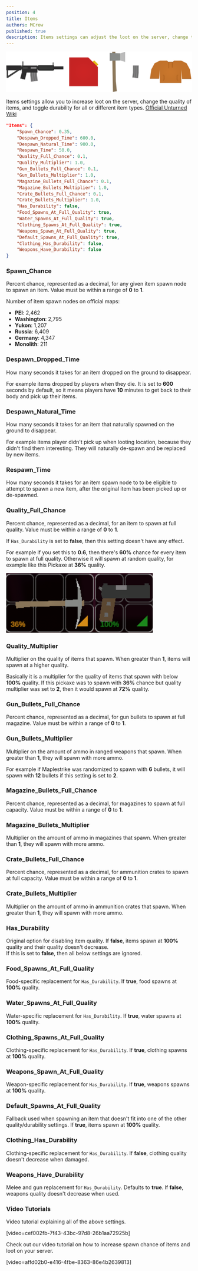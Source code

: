 ```yaml
---
position: 4
title: Items
authors: MCrow
published: true
description: Items settings can adjust the loot on the server, change the quality of items, and toggle durability for all or different item types.
---
```


![items](assets/items.png)

Items settings allow you to increase loot on the server, change the quality of items, and toggle durability for all or different item types.
[Official Unturned Wiki](https://unturned.wiki.gg/wiki/Gameplay_config#Items)

```json
"Items": {
    "Spawn_Chance": 0.35,
    "Despawn_Dropped_Time": 600.0,
    "Despawn_Natural_Time": 900.0,
    "Respawn_Time": 50.0,
    "Quality_Full_Chance": 0.1,
    "Quality_Multiplier": 1.0,
    "Gun_Bullets_Full_Chance": 0.1,
    "Gun_Bullets_Multiplier": 1.0,
    "Magazine_Bullets_Full_Chance": 0.1,
    "Magazine_Bullets_Multiplier": 1.0,
    "Crate_Bullets_Full_Chance": 0.1,
    "Crate_Bullets_Multiplier": 1.0,
    "Has_Durability": false,
    "Food_Spawns_At_Full_Quality": true,
    "Water_Spawns_At_Full_Quality": true,
    "Clothing_Spawns_At_Full_Quality": true,
    "Weapons_Spawn_At_Full_Quality": true,
    "Default_Spawns_At_Full_Quality": true,
    "Clothing_Has_Durability": false,
    "Weapons_Have_Durability": false
}
```

### Spawn_Chance
Percent chance, represented as a decimal, for any given item spawn node to spawn an item. Value must be within a range of **0** to **1**.

Number of item spawn nodes on official maps:
- **PEI**: 2,462
- **Washington**: 2,795
- **Yukon**: 1,207
- **Russia**: 6,409
- **Germany**: 4,347
- **Monolith**: 211

### Despawn_Dropped_Time
How many seconds it takes for an item dropped on the ground to disappear.  

For example items dropped by players when they die. It is set to **600** seconds by default, so it means players have **10** minutes to get back to their body and pick up their items.

### Despawn_Natural_Time
How many seconds it takes for an item that naturally spawned on the ground to disappear.  

For example items player didn't pick up when looting location, because they didn't find them interesting. They will naturally de-spawn and be replaced by new items.

### Respawn_Time
How many seconds it takes for an item spawn node to to be eligible to attempt to spawn a new item, after the original item has been picked up or de-spawned. 

### Quality_Full_Chance
Percent chance, represented as a decimal, for an item to spawn at full quality. Value must be within a range of **0** to **1**.

If `Has_Durability` is set to **false**, then this setting doesn't have any effect.

For example if you set this to **0.6**, then there's **60%** chance for every item to spawn at full quality. Otherwise it will spawn at random quality, for example like this Pickaxe at **36%** quality.

![items quality](assets/items_quality.png)

### Quality_Multiplier
Multiplier on the quality of items that spawn. When greater than **1**, items will spawn at a higher quality. 

Basically it is a multiplier for the quality of items that spawn with below **100%** quality. If this pickaxe was to spawn with **36%** chance but quality multiplier was set to **2**, then it would spawn at **72%** quality.

### Gun_Bullets_Full_Chance
Percent chance, represented as a decimal, for gun bullets to spawn at full magazine. Value must be within a range of **0** to **1**.

### Gun_Bullets_Multiplier
Multiplier on the amount of ammo in ranged weapons that spawn. When greater than **1**, they will spawn with more ammo. 

For example if Maplestrike was randomized to spawn with **6** bullets, it will spawn with **12** bullets if this setting is set to **2**.

### Magazine_Bullets_Full_Chance
Percent chance, represented as a decimal, for magazines to spawn at full capacity. Value must be within a range of **0** to **1**.

### Magazine_Bullets_Multiplier
Multiplier on the amount of ammo in magazines that spawn. When greater than **1**, they will spawn with more ammo.

### Crate_Bullets_Full_Chance
Percent chance, represented as a decimal, for ammunition crates to spawn at full capacity. Value must be within a range of **0** to **1**.

### Crate_Bullets_Multiplier
Multiplier on the amount of ammo in ammunition crates that spawn. When greater than **1**, they will spawn with more ammo.

### Has_Durability
Original option for disabling item quality. If **false**, items spawn at **100%** quality and their quality doesn't decrease.  
If this is set to **false**, then all below settings are ignored.

### Food_Spawns_At_Full_Quality
Food-specific replacement for `Has_Durability`. If **true**, food spawns at **100%** quality.

### Water_Spawns_At_Full_Quality
Water-specific replacement for `Has_Durability`. If **true**, water spawns at **100%** quality.

### Clothing_Spawns_At_Full_Quality
Clothing-specific replacement for `Has_Durability`. If **true**, clothing spawns at **100%** quality.

### Weapons_Spawn_At_Full_Quality
Weapon-specific replacement for `Has_Durability`. If **true**, weapons spawns at **100%** quality.

### Default_Spawns_At_Full_Quality
Fallback used when spawning an item that doesn't fit into one of the other quality/durability settings. If **true**, items spawn at **100%** quality.

### Clothing_Has_Durability
Clothing-specific replacement for `Has_Durability`. If **false**, clothing quality doesn't decrease when damaged.

### Weapons_Have_Durability
Melee and gun replacement for `Has_Durability`. Defaults to **true**. If **false**, weapons quality doesn't decrease when used.

### Video Tutorials
Video tutorial explaining all of the above settings.

[video=cef002fb-7f43-43bc-97d8-26b1aa72925b]

Check out our video tutorial on how to increase spawn chance of items and loot on your server.

[video=affd02b0-e416-4fbe-8363-86e4b2639813]